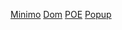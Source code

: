 
[Minimo](https://no4good.github.io/Minimo)
[Dom](https://no4good.github.io/dom)</li>
[POE](https://no4good.github.io/poe)</li>
[Popup](https://no4good.github.io/popup)</li>


